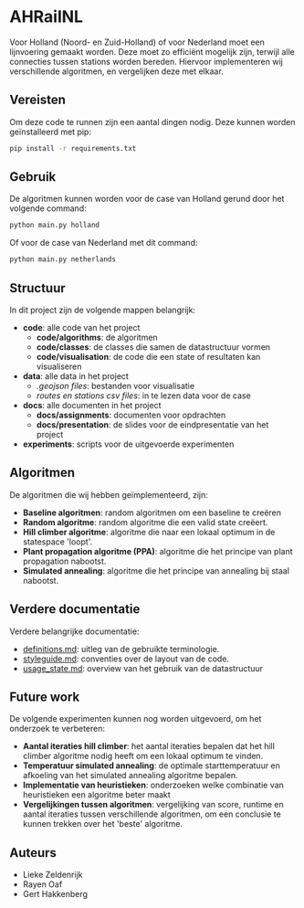 # AHRailNL
Voor Holland (Noord- en Zuid-Holland) of voor Nederland moet een lijnvoering gemaakt worden. Deze moet zo efficiënt mogelijk zijn, terwijl alle connecties tussen stations worden bereden. Hiervoor implementeren wij verschillende algoritmen, en vergelijken deze met elkaar.

## Vereisten
Om deze code te runnen zijn een aantal dingen nodig. Deze kunnen worden geïnstalleerd met pip:
```bash
pip install -r requirements.txt
```

## Gebruik
De algoritmen kunnen worden voor de case van Holland gerund door het volgende command:

```bash
python main.py holland
```
Of voor de case van Nederland met dit command:

```bash
python main.py netherlands
```

## Structuur
In dit project zijn de volgende mappen belangrijk:
- **code**: alle code van het project
    - **code/algorithms**: de algoritmen
    - **code/classes**: de classes die samen de datastructuur vormen
    - **code/visualisation**: de code die een state of resultaten kan visualiseren
- **data**: alle data in het project
    - *.geojson files*: bestanden voor visualisatie
    - *routes en stations csv files*: in te lezen data voor de case
- **docs**: alle documenten in het project
    - **docs/assignments**: documenten voor opdrachten
    - **docs/presentation**: de slides voor de eindpresentatie van het project
- **experiments**: scripts voor de uitgevoerde experimenten

## Algoritmen
De algoritmen die wij hebben geïmplementeerd, zijn:
- **Baseline algoritmen**: random algoritmen om een baseline te creëren
- **Random algoritme**: random algoritme die een valid state creëert.
- **Hill climber algoritme**: algoritme die naar een lokaal optimum in de statespace 'loopt'.
- **Plant propagation algoritme (PPA)**: algoritme die het principe van plant propagation nabootst.
- **Simulated annealing**: algoritme die het principe van annealing bij staal nabootst.

## Verdere documentatie
Verdere belangrijke documentatie:
- [definitions.md](docs/definitions.md): uitleg van de gebruikte terminologie.
- [styleguide.md](docs/styleguide.md): conventies over de layout van de code.
- [usage_state.md](docs/usage_state.md): overview van het gebruik van de datastructuur

## Future work
De volgende experimenten kunnen nog worden uitgevoerd, om het onderzoek te verbeteren:
- **Aantal iteraties hill climber**: het aantal iteraties bepalen dat het hill climber algoritme nodig heeft om een lokaal optimum te vinden.
- **Temperatuur simulated annealing**: de optimale starttemperatuur en afkoeling van het simulated annealing algoritme bepalen.
- **Implementatie van heuristieken**: onderzoeken welke combinatie van heuristieken een algoritme beter maakt
- **Vergelijkingen tussen algoritmen**: vergelijking van score, runtime en aantal iteraties tussen verschillende algoritmen, om een conclusie te kunnen trekken over het 'beste' algoritme.

## Auteurs
- Lieke Zeldenrijk
- Rayen Oaf
- Gert Hakkenberg